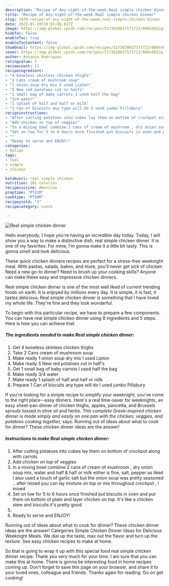 ```yaml
---
description: "Recipe of Any-night-of-the-week Real simple chicken dinner"
title: "Recipe of Any-night-of-the-week Real simple chicken dinner"
slug: 1078-recipe-of-any-night-of-the-week-real-simple-chicken-dinner
date: 2022-01-10T18:03:06.817Z
image: https://img-global.cpcdn.com/recipes/5173620637171712/680x482cq70/real-simple-chicken-dinner-recipe-main-photo.jpg
hideToc: false
enableToc: true
enableTocContent: false
thumbnail: https://img-global.cpcdn.com/recipes/5173620637171712/680x482cq70/real-simple-chicken-dinner-recipe-main-photo.jpg
cover: https://img-global.cpcdn.com/recipes/5173620637171712/680x482cq70/real-simple-chicken-dinner-recipe-main-photo.jpg
author: Antonio Rodriquez
ratingvalue: 3
reviewcount: 22
recipeingredient:
- "4 boneless skinless chicken thighs"
- "2 Cans cream of mushroom soup"
- "1 onion soup dry mix I used Lipton"
- "5 New red potatoes cut in halfs"
- "1 small bag of baby carrots I used half the bag"
- "3/4 water"
- "1 splash of half and half or milk"
- "1 Can of biscuits any type will do I used jumbo Pillsbury"
recipeinstructions:
- "After cutting potatoes into cubes lay them on bottom of crockpot along with carrots"
- "Add chicken on top of veggies"
- "In a mixing bowl combine 2 cans of cream of mushroom , dry onion soup mix, water and half &  half or milk either is fine, salt, pepper as liked I also used a touch of garlic salt but the onion soup was pretty seasoned ..  after mixed you can lay mixture on top or mix throughout crockpot , I mixed"
- "Set on low for 5 to 6 hours once finished put biscuits in oven and put them on bottom of plate and layer chicken on top. It&#39;s like a chicken stew and biscuits it&#39;s pretty good"
- ""
- "Ready to serve and ENJOY!"
categories:
- Recipe
tags:
- real
- simple
- chicken

katakunci: real simple chicken 
nutrition: 201 calories
recipecuisine: American
preptime: "PT22M"
cooktime: "PT50M"
recipeyield: "3"
recipecategory: Lunch

---
```



![Real simple chicken dinner](https://img-global.cpcdn.com/recipes/5173620637171712/680x482cq70/real-simple-chicken-dinner-recipe-main-photo.jpg)

Hello everybody, I hope you're having an incredible day today. Today, I will show you a way to make a distinctive dish, real simple chicken dinner. It is one of my favorites. For mine, I'm gonna make it a little bit tasty. This is gonna smell and look delicious.

These quick chicken dinners recipes are perfect for a stress-free weeknight meal. With pastas, salads, bakes, and more, you&#39;ll never get sick of chicken Need a new go-to dinner? Need to brush up your cooking skills? Anyone can make these easy and impressive chicken dinners.

Real simple chicken dinner is one of the most well liked of current trending foods on earth. It is enjoyed by millions every day. It is simple, it is fast, it tastes delicious. Real simple chicken dinner is something that I have loved my whole life. They're fine and they look wonderful.


To begin with this particular recipe, we have to prepare a few components. You can have real simple chicken dinner using 8 ingredients and 5 steps. Here is how you can achieve that.

<!--inarticleads1-->

##### The ingredients needed to make Real simple chicken dinner:

1. Get 4 boneless skinless chicken thighs
1. Take 2 Cans cream of mushroom soup
1. Make ready 1 onion soup dry mix I used Lipton
1. Make ready 5 New red potatoes cut in half&#39;s
1. Get 1 small bag of baby carrots I used half the bag
1. Make ready 3/4 water
1. Make ready 1 splash of half and half or milk
1. Prepare 1 Can of biscuits any type will do I used jumbo Pillsbury


If you&#39;re looking for a simple recipe to simplify your weeknight, you&#39;ve come to the right place--easy dinners. Here&#39;s a real time-saver for weeknights, an easy sheet-pan dinner of chicken thighs, apples, pancetta, and Brussels sprouts tossed in olive oil and herbs. *This complete Greek-inspired chicken dinner is made simply and easily on one pan with the chicken, veggies, and potatoes cooking together,* says. Running out of ideas about what to cook for dinner? These chicken dinner ideas are the answer! 

<!--inarticleads2-->

##### Instructions to make Real simple chicken dinner:

1. After cutting potatoes into cubes lay them on bottom of crockpot along with carrots
1. Add chicken on top of veggies
1. In a mixing bowl combine 2 cans of cream of mushroom , dry onion soup mix, water and half &  half or milk either is fine, salt, pepper as liked I also used a touch of garlic salt but the onion soup was pretty seasoned ..  after mixed you can lay mixture on top or mix throughout crockpot , I mixed
1. Set on low for 5 to 6 hours once finished put biscuits in oven and put them on bottom of plate and layer chicken on top. It&#39;s like a chicken stew and biscuits it&#39;s pretty good
1. 
1. Ready to serve and ENJOY!

Running out of ideas about what to cook for dinner? These chicken dinner ideas are the answer! Categories Simple Chicken Dinner Ideas for Delicious Weeknight Meals. We dial up the taste, max out the flavor and turn up the texture. See easy chicken recipes to make at home. 

So that is going to wrap it up with this special food real simple chicken dinner recipe. Thank you very much for your time. I am sure that you can make this at home. There is gonna be interesting food in home recipes coming up. Don't forget to save this page on your browser, and share it to your loved ones, colleague and friends. Thanks again for reading. Go on get cooking!
